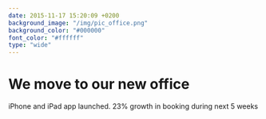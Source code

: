 ```yaml
---
date: 2015-11-17 15:20:09 +0200
background_image: "/img/pic_office.png"
background_color: "#000000"
font_color: "#ffffff"
type: "wide"
---
```

# We move to our new office

iPhone and iPad app launched. 23% growth in booking during next 5 weeks
